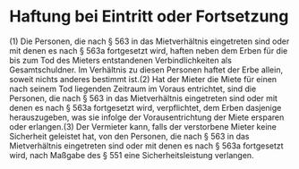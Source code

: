 # Haftung bei Eintritt oder Fortsetzung

(1) Die Personen, die nach § 563 in das Mietverhältnis eingetreten sind oder mit denen es nach § 563a fortgesetzt wird, haften neben dem Erben für die bis zum Tod des Mieters entstandenen Verbindlichkeiten als Gesamtschuldner. Im Verhältnis zu diesen Personen haftet der Erbe allein, soweit nichts anderes bestimmt ist.(2) Hat der Mieter die Miete für einen nach seinem Tod liegenden Zeitraum im Voraus entrichtet, sind die Personen, die nach § 563 in das Mietverhältnis eingetreten sind oder mit denen es nach § 563a fortgesetzt wird, verpflichtet, dem Erben dasjenige herauszugeben, was sie infolge der Vorausentrichtung der Miete ersparen oder erlangen.(3) Der Vermieter kann, falls der verstorbene Mieter keine Sicherheit geleistet hat, von den Personen, die nach § 563 in das Mietverhältnis eingetreten sind oder mit denen es nach § 563a fortgesetzt wird, nach Maßgabe des § 551 eine Sicherheitsleistung verlangen. 

